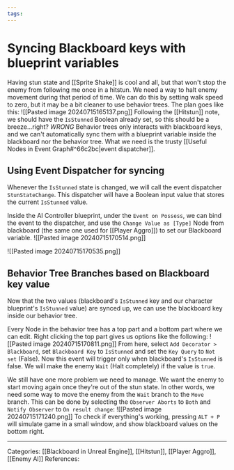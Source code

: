 ```yaml
---
tags:
---
```

# Syncing Blackboard keys with blueprint variables
Having stun state and [[Sprite Shake]] is cool and all, but that won't stop the enemy from following me once in a hitstun. We need a way to halt enemy movement during that period of time. We can do this by setting walk speed to zero, but it may be a bit cleaner to use behavior trees. The plan goes like this:
![[Pasted image 20240715165137.png]]
Following the [[Hitstun]] note, we should have the `IsStunned` Boolean already set, so this should be a breeze...right?
_WRONG_
Behavior trees only interacts with blackboard keys, and we can't automatically sync them with a blueprint variable inside the blackboard nor the behavior tree. What we need is the trusty [[Useful Nodes in Event Graph#^66c2bc|event dispatcher]]. 

## Using Event Dispatcher for syncing
Whenever the `IsStunned` state is changed, we will call the event dispatcher `StunStateChange`. This dispatcher will have a Boolean input value that stores the current `IsStunned` value.

Inside the AI Controller blueprint, under the `Event on Possess`, we can bind the event to the dispatcher, and use the `Change Value as [Type]` Node from blackboard (the same one used for [[Player Aggro]]) to set our Blackboard variable.
![[Pasted image 20240715170514.png]]

![[Pasted image 20240715170535.png]]

## Behavior Tree Branches based on Blackboard key value
Now that the two values (blackboard's `IsStunned` key and our character blueprint's `IsStunned` value) are synced up, we can use the blackboard key inside our behavior tree.

Every Node in the behavior tree has a top part and a bottom part where we can edit. Right clicking the top part gives us options like the following:
![[Pasted image 20240715170811.png]]
From here, select `Add Decorator > Blackboard`, set `Blackboard Key` to `IsStunned` and set the `Key Query` to `Not set` (False). Now this event will trigger only when blackboard's `IsStunned` is false. We will make the enemy `Wait` (Halt completely) if the value is `true`.

We still have one more problem we need to manage. We want the enemy to start moving again once they're out of the stun state. In other words, we need some way to move the enemy from the `Wait` branch to the `Move` branch. This can be done by selecting the `Observer Aborts` to `Both` and `Notify Observer` to `On result change`:
![[Pasted image 20240715171240.png]]
To check if everything's working, pressing `ALT + P` will simulate game in a small window, and show blackboard values on the bottom right.

---
Categories: [[Blackboard in Unreal Engine]], [[Hitstun]], [[Player Aggro]], [[Enemy AI]]
References:
